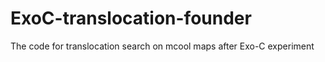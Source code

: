 # ExoC-translocation-founder
The code for translocation search on mcool maps after Exo-C experiment

